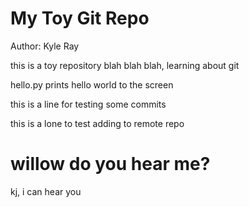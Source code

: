 # My Toy Git Repo
Author: Kyle Ray

this is a toy repository blah blah blah, learning about git

hello.py prints hello world to the screen

this is a line for testing some commits

this is a lone to test adding to remote repo
 
# willow do you hear me?

kj, i can hear you